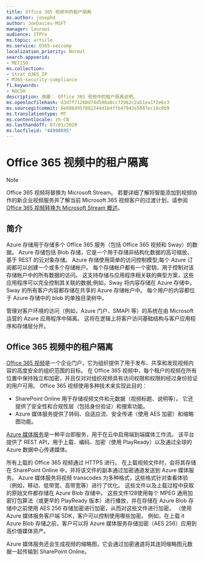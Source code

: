 ```yaml
---
title: Office 365 视频中的租户隔离
ms.author: josephd
author: JoeDavies-MSFT
manager: laurawi
audience: ITPro
ms.topic: article
ms.service: O365-seccomp
localization_priority: Normal
search.appverid:
- MET150
ms.collection:
- Strat_O365_IP
- M365-security-compliance
f1.keywords:
- NOCSH
description: 摘要： Office 365 视频中的租户隔离说明。
ms.openlocfilehash: d3d7f71260d74d598a8cc72962c2ab1ea1f2e6c3
ms.sourcegitcommit: 6e608d957082244d1b4ffb47942e5847ec18c0b9
ms.translationtype: MT
ms.contentlocale: zh-CN
ms.lasthandoff: 07/01/2020
ms.locfileid: "44998695"
---
```

# <a name="tenant-isolation-in-office-365-video"></a>Office 365 视频中的租户隔离

> [!NOTE]
> Office 365 视频将替换为 Microsoft Stream。 若要详细了解将智能添加到视频协作的新企业视频服务并了解当前 Microsoft 365 视频客户的过渡计划，请参阅[Office 365 视频转换为 Microsoft Stream 概述](https://docs.microsoft.com/stream/migrate-from-office-365)。

## <a name="introduction"></a>简介

Azure 存储用于存储多个 Office 365 服务（包括 Office 365 视频和 Sway）的数据。 Azure 存储包括 Blob 存储，它是一个用于存储非结构化数据的高可缩放、基于 REST 的云对象存储。 Azure 存储使用简单的访问控制模型;每个 Azure 订阅都可以创建一个或多个存储帐户。 每个存储帐户都有一个密钥，用于控制对该存储帐户中的所有数据的访问。 这支持存储与应用程序相关联的典型方案，这些应用程序可以完全控制其关联的数据;例如，Sway 将内容存储在 Azure 存储中。 Sway 的所有客户内容都存储在共享的 Azure 存储帐户中。 每个用户的内容都位于 Azure 存储中的 blob 的单独目录树中。

管理对客户环境的访问（例如，Azure 门户、SMAPI 等）的系统在由 Microsoft 运营的 Azure 应用程序中隔离。 这将在逻辑上将客户访问基础结构与客户应用程序和存储层分开。

## <a name="tenant-isolation-in-office-365-video"></a>Office 365 视频中的租户隔离

[Office 365 视频](https://support.office.com/article/Meet-Office-365-Video-ca1cc1a9-a615-46e1-b6a3-40dbd99939a6)是一个企业门户，它为组织提供了用于发布、共享和发现视频内容的高度安全的组织范围的目标。 在 Office 365 视频中，每个租户的视频在所有位置中保持独立和加密，并且仅对对组织视频具有访问权限和权限的经过身份验证的用户可用。 Office 365 视频使用多种技术来实现此目的：

- SharePoint Online 用于存储视频文件和元数据（视频标题、说明等）。 它还提供了安全性和合规性层（包括身份验证）和搜索功能。
- Azure 媒体服务提供了转码、自适应流、安全传递（使用 AES 加密）和缩略图功能。

[Azure 媒体服务](https://azure.microsoft.com/services/media-services/)是一种平台即服务，用于在云中启用端到端媒体工作流。 该平台提供了 REST API，用于上载、编码、加密（使用 PlayReady）以及通过全球的 Azure 数据中心传递媒体。

所有上载的 Office 365 视频通过 HTTPS 进行。 在上载视频文件时，会将其存储在 SharePoint Online 中，并将该文件的副本通过加密通道发送到 Azure 媒体服务。 Azure 媒体服务将视频 transcodes 为多种格式，这些格式针对查看体验（例如，移动、低带宽、高带宽等）进行了优化。 这些文件以及上载过程中获取的原始文件都存储在 Azure Blob 存储中。 这些文件128使用每个 MPEG 通用加密打包算法（或更早的 PlayReady 版本）进行播放，并在存储在 Azure Blob 存储中之前使用 AES 256 存储加密进行加密，从而对这些文件进行加密。 （使用 Azure 媒体服务客户端 SDK，客户可以控制使用哪些加密。 例如，在上载 it Azure Blob 存储之前，客户可以将 Azure 媒体服务存储加密（AES 256）应用到高价值媒体资产。

Azure 媒体服务还会生成视频的缩略图，它会通过加密通道将其连同缩略图元数据一起传输到 SharePoint Online。
